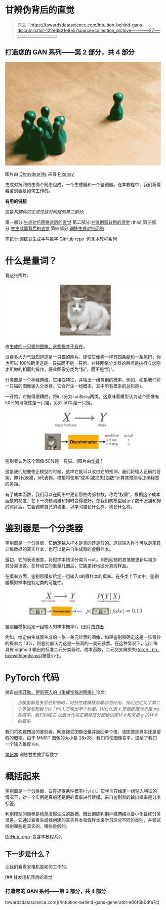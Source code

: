 # 甘辨伪背后的直觉

> 原文：<https://towardsdatascience.com/intuition-behind-gans-discriminator-122ed821e9e5?source=collection_archive---------27----------------------->

## 打造您的 GAN 系列——第 2 部分，共 4 部分

![](img/16d7db9317456dc98ac8643ae43e2ba0.png)

图片由 [Ohmydearlife](https://pixabay.com/users/ohmydearlife-11960660/?utm_source=link-attribution&utm_medium=referral&utm_campaign=image&utm_content=4541731) 来自 [Pixabay](https://pixabay.com/?utm_source=link-attribution&utm_medium=referral&utm_campaign=image&utm_content=4541731)

生成对抗网络由两个网络组成，一个生成器和一个鉴别器。在本教程中，我们将看看鉴别器是如何工作的。

**有用的链接**

这是*构建你的生成性敌对网络的第二部分:*

第一部分:[生成对抗网络背后的直觉](/intuition-behind-generative-adversarial-networks-52628d3119f5?sk=3cd90c14b830754e5695533db851b5e1)
第二部分:[甘鉴别器背后的直觉](/intuition-behind-gans-discriminator-122ed821e9e5?sk=040bf4125e6d1c5a790c50db0fe2d4f7) (this)
第三部分:[甘生成器背后的直觉](/intuition-behind-gans-generator-e66f6b0dfa7c?sk=195a36e4191093f789f857ec578ace98)
第四部分:[训练生成对抗网络](/training-generative-adversarial-network-with-codes-2a6af80cf1f0?sk=1ca3e71e91dcb6633e08fb6ee3415fee)

[笔记本](https://github.com/jinglescode/generative-adversarial-networks/blob/main/tutorials/04%20Training%20GAN/Train%20Basic%20GAN.ipynb):训练甘生成手写数字
[GitHub repo](https://github.com/jinglescode/generative-adversarial-networks) :包含本教程系列

# 什么是量词？

看这张照片:

![](img/f9168e23c0b862d2a8718f3d8e06cbe3.png)

由[生成的一只猫的图像，这些猫并不存在](https://thesecatsdonotexist.com/)。

没费多大力气就知道这是一只猫的照片。即使它像狗一样有四条腿和一条尾巴，你也可以 100%确定这是一只猫而不是一只狗。神经网络分类器的目标是执行与您刚才所做的相同的操作，将此图像分类为“猫”，而不是“狗”。

分类器是一个神经网络，它接受特征，并输出一组类别的概率。例如，如果我们将一只猫的图像输入分类器，它会产生一组概率，其中所有概率的总和是`1`。

一开始，它做得很糟糕，将`0.5`分为`cat`和`dog`两类。这意味着模型认为这个图像有 50%的可能性是一只猫，另外 50%是一只狗。

![](img/ce1567915fead14c452c281e8de09738.png)

鉴别者认为这个图像 50%是一只猫。[图片由[作者](https://jinglescode.github.io/) ]

这是我们想要修正模型的时候，这样它就可以改进它的预测。我们将输入正确的答案，即`1`代表猫，`0`代表狗，模型将使用“成本(或损失)函数”计算其预测与正确标签的差距。

有了成本函数，我们可以在网络中更新那些内部参数，称为“权重”，根据这个成本函数的梯度，在下一次预测猫和狗时变得更好。在我们向模型展示了数千张猫和狗的照片后，它会调整自己的权重，以学习猫长什么样，狗长什么样。

# 鉴别器是一个分类器

鉴别器是一个分类器，它确定输入样本是真的还是假的。这些输入样本可以是来自训练数据的真实样本，也可以是来自生成器的虚假样本。

最初，它的表现很差，将假样本错误分类为`real`。判别网络的权值被更新以减少其分类误差。在转动它的重量几圈后，它能更好地区分真假样品。

在概率方面，鉴别器模拟给定一组输入`X`的假样本的概率。在多类上下文中，鉴别器模拟样本是特定类的可能性。

![](img/f0993224fb0095b506956a717bcf8bda.png)

鉴别器模拟给定一组输入的样本概率`X`。[图片由[作者](https://jinglescode.github.io/)

例如，给定由生成器生成的一张一美元钞票的图像，如果鉴别器确定这是一张假钞的概率为 13%，则鉴别器认为这是一张真的一美元钞票。在这种情况下，当训练具有 sigmoid 输出的标准二元分类器时，成本函数，二元交叉熵损失([torch . nn . bcewithlogitsloss](https://pytorch.org/docs/stable/generated/torch.nn.BCEWithLogitsLoss.html))被最小化。

# PyTorch 代码

摘自[古德菲勒、伊恩等人的《生成性敌对网络》](https://github.com/jinglescode/generative-adversarial-networks/blob/main/tutorials/01%20Intuition%20Behind%20GANs/assets/Generative%20Adversarial%20Networks.pdf)论文:

> *当模型都是多层感知器时，对抗性建模框架最容易应用。我们还定义了第二个多层感知器 D(x；θd ),它输出单个标量。D(x)代表 x 来自数据而不是 pg 的概率。我们训练 D 以最大化将正确标签分配给训练样本和来自 g 的样本的概率*

我们将构建四层的鉴别器。网络接受图像张量并返回单个值，该图像是真实还是虚假的概率。由于 MNIST 图像的大小是 28x28，我们将使图像变平，这给了我们一个输入维度`784`。

[笔记本](https://github.com/jinglescode/generative-adversarial-networks/blob/main/tutorials/04%20Training%20GAN/Train%20Basic%20GAN.ipynb):训练甘生成手写数字

# 概括起来

鉴别器是一个分类器，旨在捕捉条件概率`P(y|x)`。它学习在给定一组输入特征的情况下，对一个实例是真的还是假的概率进行建模。来自鉴别器的输出概率是分类标签。

判别模型的目标是检测虚假生成的数据，因此训练判别神经网络以最小化最终分类误差。它通过查看生成器创建的真实样本和假样本来学习区分不同的类别，并尝试辨别哪些是真实的，哪些是假的。

[GitHub repo](https://github.com/jinglescode/generative-adversarial-networks) :包含本教程系列

## 下一步是什么？

让我们看看发电机是如何工作的。

[](/intuition-behind-gans-generator-e66f6b0dfa7c) [## 甘发电机背后的直觉

### 打造您的 GAN 系列——第 3 部分，共 4 部分

towardsdatascience.com](/intuition-behind-gans-generator-e66f6b0dfa7c)